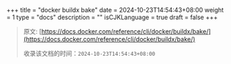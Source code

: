 +++
title = "docker buildx bake"
date = 2024-10-23T14:54:43+08:00
weight = 1
type = "docs"
description = ""
isCJKLanguage = true
draft = false
+++

> 原文: [https://docs.docker.com/reference/cli/docker/buildx/bake/](https://docs.docker.com/reference/cli/docker/buildx/bake/)
>
> 收录该文档的时间：`2024-10-23T14:54:43+08:00`
